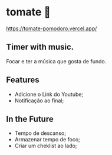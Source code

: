 # tomate 🍅 
https://tomate-pomodoro.vercel.app/
## Timer with music. 

Focar e ter a música que gosta de fundo. 

## Features
- Adicione o Link do Youtube;
- Notificação ao final;

## In the Future

- Tempo de descanso;
- Armazenar tempo de foco;
- Criar um cheklist ao lado;






